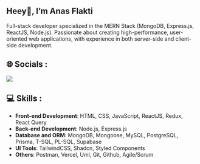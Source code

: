 <h2> Heey👋, I’m Anas Flakti </h2>

Full-stack developer specialized in the MERN Stack (MongoDB, Express.js, ReactJS, Node.js). Passionate about creating high-performance, user-oriented web applications, with experience in both server-side and client-side development.


## 🌐 Socials :

<a href="https://www.linkedin.com/in/anas-flakti-7b0b03226/" target="_blank"><img src="https://img.shields.io/badge/linkedin-%230177B5?style=flat-square&logo=linkedin&logoColor=white"/></a>


## 💻 Skills :

- **Front-end Development**: HTML, CSS, JavaScript, ReactJS, Redux, React Query
- **Back-end Development**: Node.js, Express.js
- **Database and ORM**: MongoDB, Mongoose, MySQL, PostgreSQL, Prisma, T-SQL, PL-SQL, Supabase
- **UI Tools**: TailwindCSS, Shadcn, Styled Components
- **Others**: Postman, Vercel, Uml, Git, Github, Agile/Scrum
